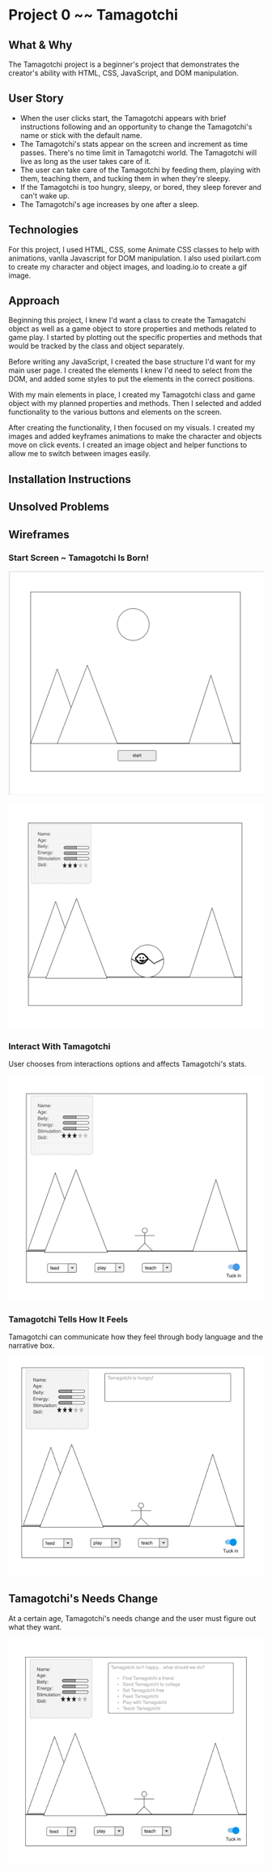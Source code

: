 # Project 0 ~~ Tamagotchi


## What & Why

The Tamagotchi project is a beginner's project that demonstrates the creator's ability with HTML, CSS, JavaScript, and DOM manipulation. 


## User Story

- When the user clicks start, the Tamagotchi appears with brief instructions following and an opportunity to change the Tamagotchi's name or stick with the default name.
- The Tamagotchi's stats appear on the screen and increment as time passes. There's no time limit in Tamagotchi world. The Tamagotchi will live as long as the user takes care of it.
- The user can take care of the Tamagotchi by feeding them, playing with them, teaching them, and tucking them in when they're sleepy. 
- If the Tamagotchi is too hungry, sleepy, or bored, they sleep forever and can't wake up.
- The Tamagotchi's age increases by one after a sleep.


## Technologies

For this project, I used HTML, CSS, some Animate CSS classes to help with animations, vanlla Javascript for DOM manipulation. I also used pixilart.com to create my character and object images, and loading.io to create a gif image.


## Approach

Beginning this project, I knew I'd want a class to create the Tamagatchi object as well as a game object to store properties and methods related to game play. I started by plotting out the specific properties and methods that would be tracked by the class and object separately. 

Before writing any JavaScript, I created the base structure I'd want for my main user page. I created the elements I knew I'd need to select from the DOM, and added some styles to put the elements in the correct positions.

With my main elements in place, I created my Tamagotchi class and game object with my planned properties and methods. Then I selected and added functionality to the various buttons and elements on the screen.

After creating the functionality, I then focused on my visuals. I created my images and added keyframes animations to make the character and objects move on click events. I created an image object and helper functions to allow me to switch between images easily.


## Installation Instructions


## Unsolved Problems


## Wireframes

### Start Screen ~ Tamagotchi Is Born!

![image](./images/image1.png)

![image](./images/image2.png)

### Interact With Tamagotchi
User chooses from interactions options and affects Tamagotchi's stats.

![image](./images/image3.png)

### Tamagotchi Tells How It Feels
Tamagotchi can communicate how they feel through body language and the narrative box.

![image](./images/image4.png)

## Tamagotchi's Needs Change
At a certain age, Tamagotchi's needs change and the user must figure out what they want.

![image](./images/image5.png)
